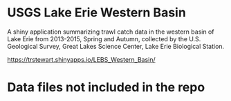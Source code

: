 # USGS Lake Erie Western Basin
A shiny application summarizing trawl catch data in the western basin of Lake Erie from 2013-2015, Spring and Autumn, collected by the U.S. Geological Survey, Great Lakes Science Center, Lake Erie Biological Station.

https://trstewart.shinyapps.io/LEBS_Western_Basin/

# Data files not included in the repo
